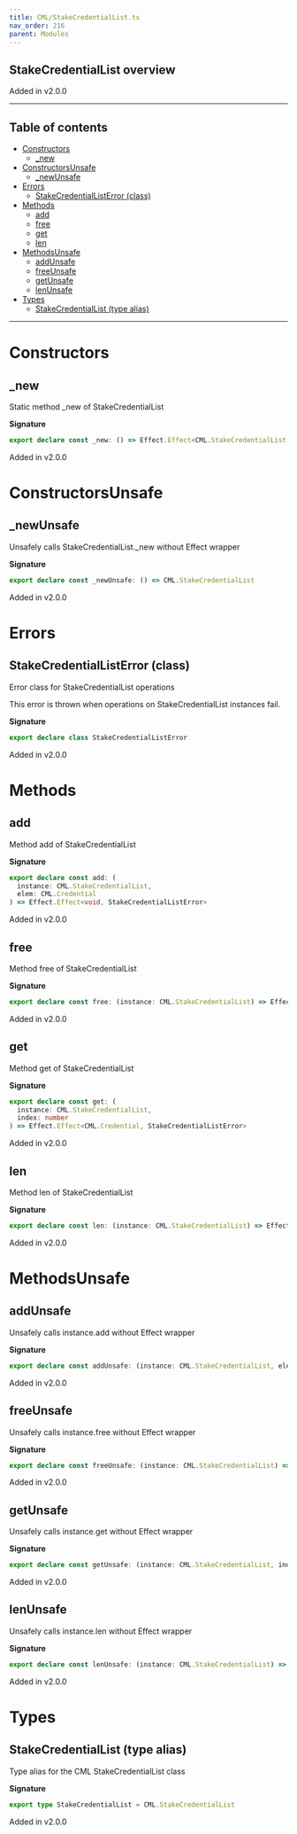 ```yaml
---
title: CML/StakeCredentialList.ts
nav_order: 216
parent: Modules
---
```


## StakeCredentialList overview

Added in v2.0.0

---

<h2 class="text-delta">Table of contents</h2>

- [Constructors](#constructors)
  - [\_new](#_new)
- [ConstructorsUnsafe](#constructorsunsafe)
  - [\_newUnsafe](#_newunsafe)
- [Errors](#errors)
  - [StakeCredentialListError (class)](#stakecredentiallisterror-class)
- [Methods](#methods)
  - [add](#add)
  - [free](#free)
  - [get](#get)
  - [len](#len)
- [MethodsUnsafe](#methodsunsafe)
  - [addUnsafe](#addunsafe)
  - [freeUnsafe](#freeunsafe)
  - [getUnsafe](#getunsafe)
  - [lenUnsafe](#lenunsafe)
- [Types](#types)
  - [StakeCredentialList (type alias)](#stakecredentiallist-type-alias)

---

# Constructors

## \_new

Static method \_new of StakeCredentialList

**Signature**

```ts
export declare const _new: () => Effect.Effect<CML.StakeCredentialList, StakeCredentialListError>
```

Added in v2.0.0

# ConstructorsUnsafe

## \_newUnsafe

Unsafely calls StakeCredentialList.\_new without Effect wrapper

**Signature**

```ts
export declare const _newUnsafe: () => CML.StakeCredentialList
```

Added in v2.0.0

# Errors

## StakeCredentialListError (class)

Error class for StakeCredentialList operations

This error is thrown when operations on StakeCredentialList instances fail.

**Signature**

```ts
export declare class StakeCredentialListError
```

Added in v2.0.0

# Methods

## add

Method add of StakeCredentialList

**Signature**

```ts
export declare const add: (
  instance: CML.StakeCredentialList,
  elem: CML.Credential
) => Effect.Effect<void, StakeCredentialListError>
```

Added in v2.0.0

## free

Method free of StakeCredentialList

**Signature**

```ts
export declare const free: (instance: CML.StakeCredentialList) => Effect.Effect<void, StakeCredentialListError>
```

Added in v2.0.0

## get

Method get of StakeCredentialList

**Signature**

```ts
export declare const get: (
  instance: CML.StakeCredentialList,
  index: number
) => Effect.Effect<CML.Credential, StakeCredentialListError>
```

Added in v2.0.0

## len

Method len of StakeCredentialList

**Signature**

```ts
export declare const len: (instance: CML.StakeCredentialList) => Effect.Effect<number, StakeCredentialListError>
```

Added in v2.0.0

# MethodsUnsafe

## addUnsafe

Unsafely calls instance.add without Effect wrapper

**Signature**

```ts
export declare const addUnsafe: (instance: CML.StakeCredentialList, elem: CML.Credential) => void
```

Added in v2.0.0

## freeUnsafe

Unsafely calls instance.free without Effect wrapper

**Signature**

```ts
export declare const freeUnsafe: (instance: CML.StakeCredentialList) => void
```

Added in v2.0.0

## getUnsafe

Unsafely calls instance.get without Effect wrapper

**Signature**

```ts
export declare const getUnsafe: (instance: CML.StakeCredentialList, index: number) => CML.Credential
```

Added in v2.0.0

## lenUnsafe

Unsafely calls instance.len without Effect wrapper

**Signature**

```ts
export declare const lenUnsafe: (instance: CML.StakeCredentialList) => number
```

Added in v2.0.0

# Types

## StakeCredentialList (type alias)

Type alias for the CML StakeCredentialList class

**Signature**

```ts
export type StakeCredentialList = CML.StakeCredentialList
```

Added in v2.0.0
